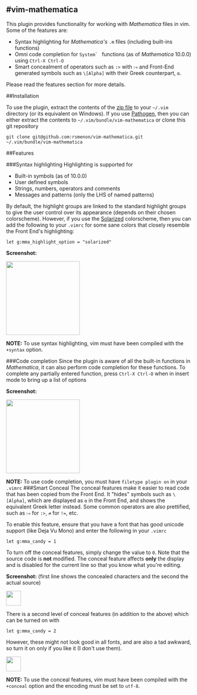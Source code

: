 #vim-mathematica
---
This plugin provides functionality for working with _Mathematica_ files in vim. Some of the features are:

 - Syntax highlighting for _Mathematica's_ `.m` files (including built-ins functions)
 - Omni code completion for ``System` `` functions (as of _Mathematica_ 10.0.0) using `Ctrl-X Ctrl-O`
 - Smart concealment of operators such as `:>` with `⧴` and Front-End generated symbols such as `\[Alpha]` with their Greek counterpart, `α`.

Please read the features section for more details.

##Installation

To use the plugin, extract the contents of the [zip file](https://github.com/rsmenon/vim-mathematica/archive/master.zip) to your `~/.vim` directory (or its equivalent on Windows). If you use [Pathogen](https://github.com/tpope/vim-pathogen), then you can either extract the contents to `~/.vim/bundle/vim-mathematica` or clone this git repository

```
git clone git@github.com:rsmenon/vim-mathematica.git ~/.vim/bundle/vim-mathematica
```

##Features

###Syntax highlighting
Highlighting is supported for

 - Built-in symbols (as of 10.0.0)
 - User defined symbols
 - Strings, numbers, operators and comments
 - Messages and patterns (only the LHS of named patterns)

By default, the highlight groups are linked to the standard highlight groups to give the user control over its appearance (depends on their chosen colorscheme). However, if you use the [Solarized](https://github.com/altercation/vim-colors-solarized) colorscheme, then you can add the following to your `.vimrc` for some sane colors that closely resemble the Front End's highlighting:

```
let g:mma_highlight_option = "solarized"
```

**Screenshot:**

<img src="http://i.stack.imgur.com/Knid6.png" height=200></img>

**NOTE:** To use syntax highlighting, vim must have been compiled with the `+syntax` option.

###Code completion
Since the plugin is aware of all the built-in functions in _Mathematica_, it can also perform code completion for these functions. To complete any partially entered function, press `Ctrl-X Ctrl-O` when in insert mode to bring up a list of options

**Screenshot:**

<img src="http://i.stack.imgur.com/IprLF.png" height=200></img>

**NOTE:** To use code completion, you must have `filetype plugin on` in your `.vimrc`
###Smart Conceal
The conceal features make it easier to read code that has been copied from the Front End. It "hides" symbols such as `\[Alpha]`, which are displayed as `α` in the Front End, and shows the equivalent Greek letter instead. Some common operators are also prettified, such as `⧴` for `:>`, `≠` for `!=`, etc.

To enable this feature, ensure that you have a font that has good unicode support (like Deja Vu Mono) and enter the following in your `.vimrc`

```
let g:mma_candy = 1
```
To turn off the conceal features, simply change the value to `0`. Note that the source code is **not** modified. The conceal feature affects **only** the display and is disabled for the current line so that you know what you're editing.

**Screenshot:** (first line shows the concealed characters and the second the actual source)

<img src="http://i.stack.imgur.com/NrWxO.png" height=40></img>

There is a second level of conceal features (in addition to the above) which can be turned on with

```
let g:mma_candy = 2
```
However, these might not look good in all fonts, and are also a tad awkward, so turn it on only if you like it (I don't use them).

<img src="http://i.stack.imgur.com/tZUcE.png" height=40></img>

**NOTE:** To use the conceal features, vim must have been compiled with the `+conceal` option and the encoding must be set to `utf-8`.
